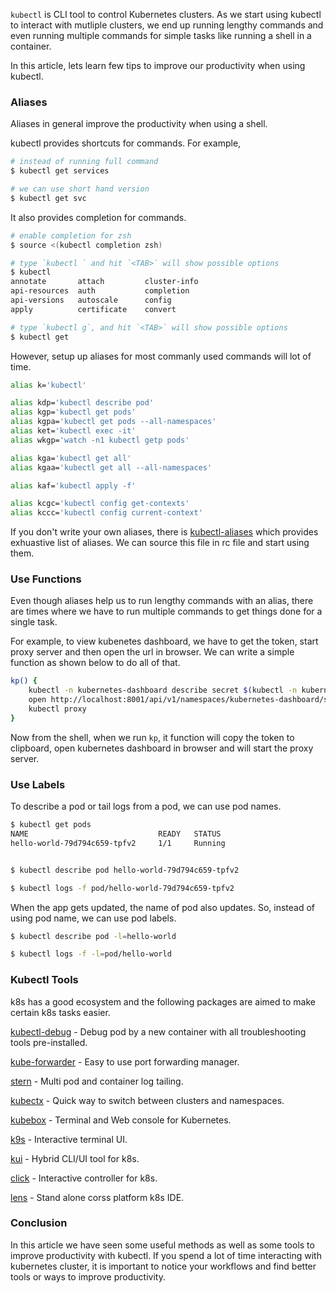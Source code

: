 <!--
.. title: Tips On Improving kubectl Productivity
.. slug: tips-on-improving-kubectl-productivity
.. date: 2020-05-31 18:42:00 UTC+05:30
.. tags: kubernetes, devops
.. category: tech
.. link:
.. description: How to improve your productivity with kubectl from any shell and using some k8s specific tools.
.. type: text
-->

`kubectl` is CLI tool to control Kubernetes clusters. As we start using kubectl to interact with mutliple clusters, we end up running lengthy commands and even running multiple commands for simple tasks like running a shell in a container.

In this article, lets learn few tips to improve our productivity when using kubectl.


### Aliases

Aliases in general improve the productivity when using a shell.

kubectl provides shortcuts for commands. For example,

```sh
# instead of running full command
$ kubectl get services

# we can use short hand version
$ kubectl get svc
```

It also provides completion for commands.

```sh
# enable completion for zsh
$ source <(kubectl completion zsh)

# type `kubectl ` and hit `<TAB>` will show possible options
$ kubectl
annotate       attach         cluster-info
api-resources  auth           completion
api-versions   autoscale      config
apply          certificate    convert

# type `kubectl g`, and hit `<TAB>` will show possible options
$ kubectl get
```

However, setup up aliases for most commanly used commands will lot of time.

```sh
alias k='kubectl'

alias kdp='kubectl describe pod'
alias kgp='kubectl get pods'
alias kgpa='kubectl get pods --all-namespaces'
alias ket='kubectl exec -it'
alias wkgp='watch -n1 kubectl getp pods'

alias kga='kubectl get all'
alias kgaa='kubectl get all --all-namespaces'

alias kaf='kubectl apply -f'

alias kcgc='kubectl config get-contexts'
alias kccc='kubectl config current-context'
```

If you don't write your own aliases, there is [kubectl-aliases](https://github.com/ahmetb/kubectl-aliases) which provides exhuastive list of aliases. We can source this file in rc file and start using them.


### Use Functions

Even though aliases help us to run lengthy commands with an alias, there are times where we have to run multiple commands to get things done for a single task.

For example, to view kubenetes dashboard, we have to get the token, start proxy server and then open the url in browser. We can write a simple function as shown below to do all of that.

```sh
kp() {
    kubectl -n kubernetes-dashboard describe secret $(kubectl -n kubernetes-dashboard get secret | grep admin-user | awk '{print $1}') | grep 'token:' | awk '{print $2}' | pbcopy
    open http://localhost:8001/api/v1/namespaces/kubernetes-dashboard/services/https:kubernetes-dashboard:/proxy/
    kubectl proxy
}
```

Now from the shell, when we run `kp`, it function will copy the token to clipboard, open kubernetes dashboard in browser and will start the proxy server.


### Use Labels

To describe a pod or tail logs from a pod, we can use pod names.

```sh
$ kubectl get pods
NAME                             READY   STATUS
hello-world-79d794c659-tpfv2     1/1     Running


$ kubectl describe pod hello-world-79d794c659-tpfv2

$ kubectl logs -f pod/hello-world-79d794c659-tpfv2
```

When the app gets updated, the name of pod also updates. So, instead of using pod name, we can use pod labels.

```sh
$ kubectl describe pod -l=hello-world

$ kubectl logs -f -l=pod/hello-world
```


### Kubectl Tools

k8s has a good ecosystem and the following packages are aimed to make certain k8s tasks easier.

[kubectl-debug](https://github.com/aylei/kubectl-debug) - Debug pod by a new container with all troubleshooting tools pre-installed.

[kube-forwarder](https://github.com/pixel-point/kube-forwarder) - Easy to use port forwarding manager.

[stern](https://github.com/wercker/stern) - Multi pod and container log tailing.

[kubectx](https://github.com/ahmetb/kubectx) - Quick way to switch between clusters and namespaces.

[kubebox](https://github.com/astefanutti/kubebox) - Terminal and Web console for Kubernetes.

[k9s](https://github.com/derailed/k9s) - Interactive terminal UI.

[kui](https://github.com/IBM/kui) - Hybrid CLI/UI tool for k8s.

[click](https://github.com/databricks/click) - Interactive controller for k8s.

[lens](https://github.com/lensapp/lens) - Stand alone corss platform k8s IDE.


### Conclusion

In this article we have seen some useful methods as well as some tools to improve productivity with kubectl. If you spend a lot of time interacting with kubernetes cluster, it is important to notice your workflows and find better tools or ways to improve productivity.
